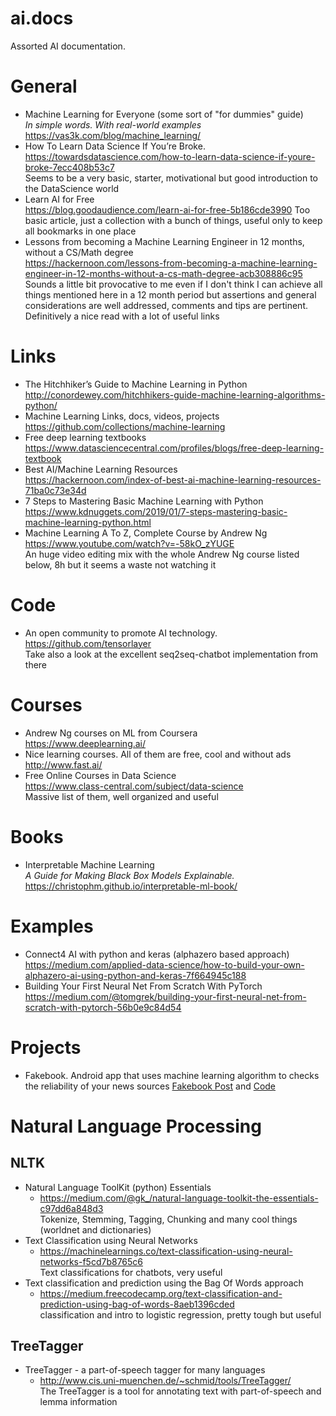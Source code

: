 # ai.docs
Assorted AI documentation.


# General
- Machine Learning for Everyone (some sort of "for dummies" guide)<br>
  _In simple words. With real-world examples_<br>
  https://vas3k.com/blog/machine_learning/
- How To Learn Data Science If You’re Broke.<br>
  https://towardsdatascience.com/how-to-learn-data-science-if-youre-broke-7ecc408b53c7 <br>
  Seems to be a very basic, starter, motivational but good introduction to the DataScience world
- Learn AI for Free<br>
  https://blog.goodaudience.com/learn-ai-for-free-5b186cde3990
  Too basic article, just a collection with a bunch of things, useful only to keep all bookmarks in one place
- Lessons from becoming a Machine Learning Engineer in 12 months, without a CS/Math degree<br>
  https://hackernoon.com/lessons-from-becoming-a-machine-learning-engineer-in-12-months-without-a-cs-math-degree-acb308886c95
  Sounds a little bit provocative to me even if I don't think I can achieve all things mentioned here 
  in a 12 month period but assertions and general considerations are well addressed, comments and tips are pertinent.
  Definitively a nice read with a lot of useful links

# Links
- The Hitchhiker’s Guide to Machine Learning in Python<br>
  http://conordewey.com/hitchhikers-guide-machine-learning-algorithms-python/
- Machine Learning Links, docs, videos, projects<br>
  https://github.com/collections/machine-learning
- Free deep learning textbooks<br>
  https://www.datasciencecentral.com/profiles/blogs/free-deep-learning-textbook
- Best AI/Machine Learning Resources<br>
  https://hackernoon.com/index-of-best-ai-machine-learning-resources-71ba0c73e34d
- 7 Steps to Mastering Basic Machine Learning with Python<br>
  https://www.kdnuggets.com/2019/01/7-steps-mastering-basic-machine-learning-python.html
- Machine Learning A To Z, Complete Course by Andrew Ng<br>
  https://www.youtube.com/watch?v=-58kO_zYUGE <br>
  An huge video editing mix with the whole Andrew Ng course listed below, 8h but it seems a waste not watching it

# Code
- An open community to promote AI technology.<br>
  https://github.com/tensorlayer <br>
  Take also a look at the excellent seq2seq-chatbot implementation from there

# Courses
- Andrew Ng courses on ML from Coursera<br>
  https://www.deeplearning.ai/ 
- Nice learning courses. All of them are free, cool and without ads<br>
  http://www.fast.ai/
- Free Online Courses in Data Science<br>
  https://www.class-central.com/subject/data-science <br>
  Massive list of them, well organized and useful

# Books
- Interpretable Machine Learning<br>
  <em>A Guide for Making Black Box Models Explainable.</em><br>
  https://christophm.github.io/interpretable-ml-book/
# Examples
- Connect4 AI with python and keras (alphazero based approach)<br>
  https://medium.com/applied-data-science/how-to-build-your-own-alphazero-ai-using-python-and-keras-7f664945c188
- Building Your First Neural Net From Scratch With PyTorch<br>
  https://medium.com/@tomgrek/building-your-first-neural-net-from-scratch-with-pytorch-56b0e9c84d54

# Projects
- Fakebook. Android app that uses machine learning algorithm to checks the reliability of your news sources 
  [Fakebook Post](https://devpost.com/software/fakebook-uk8m09) and
  [Code](https://github.com/hi2nithya/FakeBook)

# Natural Language Processing
## NLTK
- Natural Language ToolKit (python) Essentials
  - https://medium.com/@gk_/natural-language-toolkit-the-essentials-c97dd6a848d3<br>
    Tokenize, Stemming, Tagging, Chunking and many cool things (worldnet and dictionaries)
- Text Classification using Neural Networks
  - https://machinelearnings.co/text-classification-using-neural-networks-f5cd7b8765c6<br>
    Text classifications for chatbots, very useful
- Text classification and prediction using the Bag Of Words approach
  - https://medium.freecodecamp.org/text-classification-and-prediction-using-bag-of-words-8aeb1396cded<br>
    classification and intro to logistic regression, pretty tough but useful
## TreeTagger
- TreeTagger - a part-of-speech tagger for many languages
  - http://www.cis.uni-muenchen.de/~schmid/tools/TreeTagger/<br>
    The TreeTagger is a tool for annotating text with part-of-speech and lemma information
